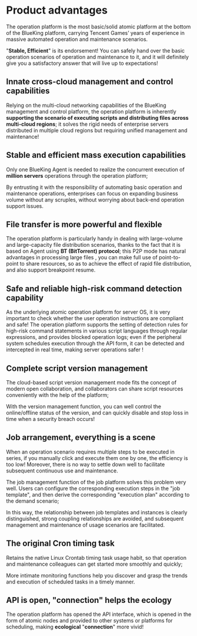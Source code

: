# Product advantages

The operation platform is the most basic/solid atomic platform at the bottom of the BlueKing platform, carrying Tencent Games’ years of experience in massive automated operation and maintenance scenarios.

"**Stable, Efficient**" is its endorsement! You can safely hand over the basic operation scenarios of operation and maintenance to it, and it will definitely give you a satisfactory answer that will live up to expectations!

## Innate cross-cloud management and control capabilities

Relying on the multi-cloud networking capabilities of the BlueKing management and control platform, the operation platform is inherently **supporting the scenario of executing scripts and distributing files across multi-cloud regions**; it solves the rigid needs of enterprise servers distributed in multiple cloud regions but requiring unified management and maintenance!

## Stable and efficient mass execution capabilities

Only one BlueKing Agent is needed to realize the concurrent execution of **million servers** operations through the operation platform;

By entrusting it with the responsibility of automating basic operation and maintenance operations, enterprises can focus on expanding business volume without any scruples, without worrying about back-end operation support issues.

## File transfer is more powerful and flexible

The operation platform is particularly handy in dealing with large-volume and large-capacity file distribution scenarios, thanks to the fact that it is based on Agent using **BT (BitTorrent) protocol**; this P2P mode has natural advantages in processing large files , you can make full use of point-to-point to share resources, so as to achieve the effect of rapid file distribution, and also support breakpoint resume.

## Safe and reliable high-risk command detection capability

As the underlying atomic operation platform for server OS, it is very important to check whether the user operation instructions are compliant and safe! The operation platform supports the setting of detection rules for high-risk command statements in various script languages through regular expressions, and provides blocked operation logs; even if the peripheral system schedules execution through the API form, it can be detected and intercepted in real time, making server operations safer !

## Complete script version management

The cloud-based script version management mode fits the concept of modern open collaboration, and collaborators can share script resources conveniently with the help of the platform;

With the version management function, you can well control the online/offline status of the version, and can quickly disable and stop loss in time when a security breach occurs!

## Job arrangement, everything is a scene

When an operation scenario requires multiple steps to be executed in series, if you manually click and execute them one by one, the efficiency is too low! Moreover, there is no way to settle down well to facilitate subsequent continuous use and maintenance.

The job management function of the job platform solves this problem very well. Users can configure the corresponding execution steps in the "job template", and then derive the corresponding "execution plan" according to the demand scenario;

In this way, the relationship between job templates and instances is clearly distinguished, strong coupling relationships are avoided, and subsequent management and maintenance of usage scenarios are facilitated.

## The original Cron timing task

Retains the native Linux Crontab timing task usage habit, so that operation and maintenance colleagues can get started more smoothly and quickly;

More intimate monitoring functions help you discover and grasp the trends and execution of scheduled tasks in a timely manner.

## API is open, "connection" helps the ecology

The operation platform has opened the API interface, which is opened in the form of atomic nodes and provided to other systems or platforms for scheduling, making **ecological** "**connection**" more vivid!